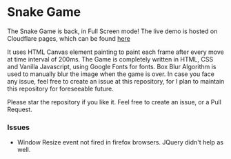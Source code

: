 # Snake Game

The Snake Game is back, in Full Screen mode! The live demo is hosted on Cloudflare pages, which can be found [here](https://bit.ly/TaranSnakeGame)

It uses HTML Canvas element painting to paint each frame after every move at time interval of 200ms. The Game is completely written in HTML, CSS and Vanilla Javascript, using Google Fonts for fonts. Box Blur Algorithm is used to manually blur the image when the game is over. In case you face any issue, feel free to create an issue at this repository, for I plan to maintain this repository  for foreseeable future.

Please star the repository if you like it. Feel free to create an issue, or a Pull Request.

### Issues
- Window Resize event not fired in firefox browsers. JQuery didn't help as well.